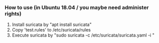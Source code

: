 ### How to use (in Ubuntu 18.04 / you maybe need administer rights)
1. Install suricata by "apt install suricata"
2. Copy 'test.rules' to /etc/suricata/rules
3. Execute suricata by "sudo suricata -c /etc/suricata/suricata.yaml -i <interface>"
